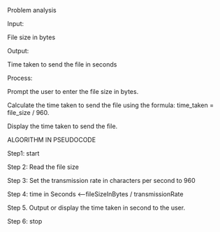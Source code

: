 Problem analysis

Input:

File size in bytes

Output:

Time taken to send the file in seconds

Process:

Prompt the user to enter the file size in bytes.

Calculate the time taken to send the file using the formula: time_taken = file_size / 960.

Display the time taken to send the file.

ALGORITHM IN PSEUDOCODE

Step1: start

Step 2: Read the file size 

Step 3: Set the transmission rate in characters per second to 960 

Step 4: time in Seconds <--fileSizeInBytes / transmissionRate

Step 5. Output or display the time taken in second to the user.

Step 6: stop




